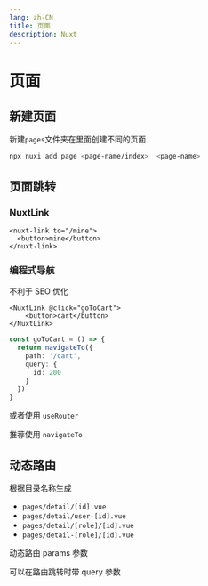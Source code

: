```yaml
---
lang: zh-CN
title: 页面
description: Nuxt
---
```


# 页面

## 新建页面

新建`pages`文件夹在里面创建不同的页面

```bash
npx nuxi add page <page-name/index>  <page-name>
```

## 页面跳转

### NuxtLink

```vue
<nuxt-link to="/mine">
  <button>mine</button>
</nuxt-link>
```

### 编程式导航

不利于 SEO 优化

```vue
<NuxtLink @click="goToCart">
    <button>cart</button>
</NuxtLink>
```

```ts
const goToCart = () => {
  return navigateTo({
    path: '/cart',
    query: {
      id: 200
    }
  })
}
```

或者使用 `useRouter`

推荐使用 `navigateTo`

## 动态路由

根据目录名称生成

- `pages/detail/[id].vue`
- `pages/detail/user-[id].vue`
- `pages/detail/[role]/[id].vue`
- `pages/detail-[role]/[id].vue`

动态路由 params 参数

可以在路由跳转时带 query 参数
